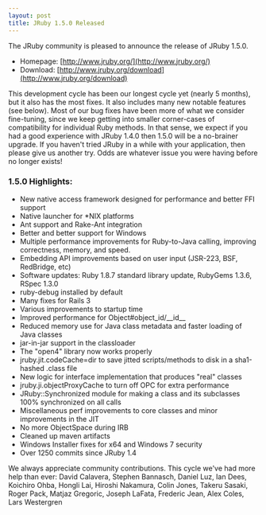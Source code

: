 ```yaml
---
layout: post
title: JRuby 1.5.0 Released
---
```

The JRuby community is pleased to announce the release of JRuby 1.5.0.

- Homepage: [http://www.jruby.org/](http://www.jruby.org/)
- Download: [http://www.jruby.org/download](http://www.jruby.org/download)

This development cycle has been our longest cycle yet (nearly 5 months), but it also has the most fixes.  It also includes many new notable features (see below).  Most of our bug fixes have been more of what we consider fine-tuning, since we keep getting into smaller corner-cases of compatibility for individual Ruby methods.  In that sense, we expect if you had a good experience with JRuby 1.4.0 then 1.5.0 will be a no-brainer upgrade.  If you haven't tried JRuby in a while with your application, then please give us another try.  Odds are whatever issue you were having before no longer exists!

### 1.5.0 Highlights:

- New native access framework designed for performance and better FFI support
- Native launcher for \*NIX platforms
- Ant support and Rake-Ant integration
- Better and better support for Windows
- Multiple performance improvements for Ruby-to-Java calling, improving correctness, memory, and speed.
- Embedding API improvements based on user input (JSR-223, BSF, RedBridge, etc)
- Software updates: Ruby 1.8.7 standard library update, RubyGems 1.3.6, RSpec 1.3.0
- ruby-debug installed by default
- Many fixes for Rails 3
- Various improvements to startup time
- Improved performance for Object#object\_id/\_\_id\_\_
- Reduced memory use for Java class metadata and faster loading of Java classes
- jar-in-jar support in the classloader
- The "open4" library now works properly
- jruby.jit.codeCache=dir to save jitted scripts/methods to disk in a sha1-hashed .class file
- New logic for interface implementation that produces "real" classes
- jruby.ji.objectProxyCache to turn off OPC for extra performance
- JRuby::Synchronized module for making a class and its subclasses 100% synchronized on all calls
- Miscellaneous perf improvements to core classes and minor improvements in the JIT
- No more ObjectSpace during IRB
- Cleaned up maven artifacts
- Windows Installer fixes for x64 and Windows 7 security
- Over 1250 commits since JRuby 1.4

We always appreciate community contributions. This cycle we've had more help than ever: David Calavera, Stephen Bannasch, Daniel Luz, Ian Dees, Koichiro Ohba,
Hongli Lai, Hiroshi Nakamura, Colin Jones, Takeru Sasaki, Roger Pack, Matjaz Gregoric, Joseph LaFata, Frederic Jean, Alex Coles, Lars Westergren
